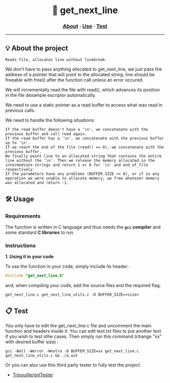 <h1 align="center">
	📖 get_next_line
</h1>

<h3 align="center">
	<a href="#%EF%B8%8F-about">About</a>
	<span> · </span>
	<a href="#%EF%B8%8F-use">Use</a>
	<span> · </span>
	<a href="#-test">Test</a>
</h3>

---

## 💡 About the project

	Reads file, allocates line without linebreak.

We don't have to pass anything allocated to get_next_line, we just pass the address of a pointer that will point to the allocated string. line should be freeable with free() after the function call unless an error occured.

We will incrementally read the file with read(), which advances its position in the file dexample escriptor automatically.

We need to use a static pointer as a read buffer to access what was read in previous calls.

We need to handle the following situations:

    If the read buffer doesn't have a '\n', we concatenate with the previous buffer and call read again.
    If the read buffer has a '\n', we concatenate with the previous buffer up to '\n'.
    If we reach the end of the file (read() == 0), we concatenate with the previous buffer.
    We finally point line to an allocated string that contains the entire line without the '\n'. Then we release the memory allocated in the intermediate strings and return 1 or 0 for '\n' and end_of_file respectively.
    If the parameters have any problems (BUFFER_SIZE <= 0), or if in any operation we were unable to allocate memory, we free whatever memory was allocated and return -1.


## 🛠️ Usage

### Requirements

The function is written in C language and thus needs the **`gcc` compiler** and some standard **C libraries** to run.

### Instructions

**1. Using it in your code**

To use the function in your code, simply include its header:

```C
#include "get_next_line.h"
```

and, when compiling your code, add the source files and the required flag:

```shell
get_next_line.c get_next_line_utils.c -D BUFFER_SIZE=<size>
```

## 📋 Test

You only have to edit the get_next_line.c file and uncomment the main function and headers inside it.
You can edit test.txt files to put another text if you wish to test othe cases.
Then simply run this command (change "xx" with desired buffer size) :

```shell
gcc -Wall -Werror -Wextra -D BUFFER_SIZE=xx get_next_line.c get_next_line_utils.c && ./a.out
```

Or you can also use this third party tester to fully test the project

* [Tripouille/gnlTester](https://github.com/Tripouille/gnlTester)